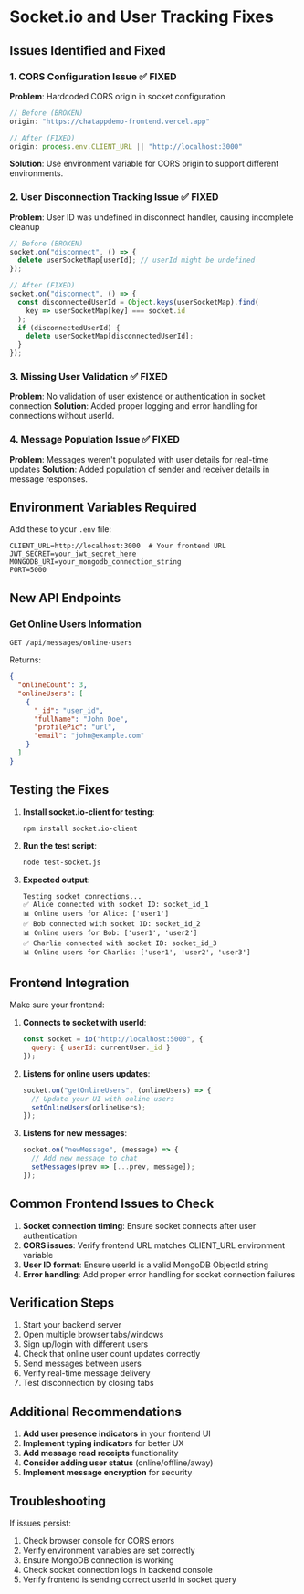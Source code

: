 # Socket.io and User Tracking Fixes

## Issues Identified and Fixed

### 1. **CORS Configuration Issue** ✅ FIXED
**Problem**: Hardcoded CORS origin in socket configuration
```javascript
// Before (BROKEN)
origin: "https://chatappdemo-frontend.vercel.app"

// After (FIXED)
origin: process.env.CLIENT_URL || "http://localhost:3000"
```

**Solution**: Use environment variable for CORS origin to support different environments.

### 2. **User Disconnection Tracking Issue** ✅ FIXED
**Problem**: User ID was undefined in disconnect handler, causing incomplete cleanup
```javascript
// Before (BROKEN)
socket.on("disconnect", () => {
  delete userSocketMap[userId]; // userId might be undefined
});

// After (FIXED)
socket.on("disconnect", () => {
  const disconnectedUserId = Object.keys(userSocketMap).find(
    key => userSocketMap[key] === socket.id
  );
  if (disconnectedUserId) {
    delete userSocketMap[disconnectedUserId];
  }
});
```

### 3. **Missing User Validation** ✅ FIXED
**Problem**: No validation of user existence or authentication in socket connection
**Solution**: Added proper logging and error handling for connections without userId.

### 4. **Message Population Issue** ✅ FIXED
**Problem**: Messages weren't populated with user details for real-time updates
**Solution**: Added population of sender and receiver details in message responses.

## Environment Variables Required

Add these to your `.env` file:
```env
CLIENT_URL=http://localhost:3000  # Your frontend URL
JWT_SECRET=your_jwt_secret_here
MONGODB_URI=your_mongodb_connection_string
PORT=5000
```

## New API Endpoints

### Get Online Users Information
```
GET /api/messages/online-users
```
Returns:
```json
{
  "onlineCount": 3,
  "onlineUsers": [
    {
      "_id": "user_id",
      "fullName": "John Doe",
      "profilePic": "url",
      "email": "john@example.com"
    }
  ]
}
```

## Testing the Fixes

1. **Install socket.io-client for testing**:
   ```bash
   npm install socket.io-client
   ```

2. **Run the test script**:
   ```bash
   node test-socket.js
   ```

3. **Expected output**:
   ```
   Testing socket connections...
   ✅ Alice connected with socket ID: socket_id_1
   📊 Online users for Alice: ['user1']
   ✅ Bob connected with socket ID: socket_id_2
   📊 Online users for Bob: ['user1', 'user2']
   ✅ Charlie connected with socket ID: socket_id_3
   📊 Online users for Charlie: ['user1', 'user2', 'user3']
   ```

## Frontend Integration

Make sure your frontend:

1. **Connects to socket with userId**:
   ```javascript
   const socket = io("http://localhost:5000", {
     query: { userId: currentUser._id }
   });
   ```

2. **Listens for online users updates**:
   ```javascript
   socket.on("getOnlineUsers", (onlineUsers) => {
     // Update your UI with online users
     setOnlineUsers(onlineUsers);
   });
   ```

3. **Listens for new messages**:
   ```javascript
   socket.on("newMessage", (message) => {
     // Add new message to chat
     setMessages(prev => [...prev, message]);
   });
   ```

## Common Frontend Issues to Check

1. **Socket connection timing**: Ensure socket connects after user authentication
2. **CORS issues**: Verify frontend URL matches CLIENT_URL environment variable
3. **User ID format**: Ensure userId is a valid MongoDB ObjectId string
4. **Error handling**: Add proper error handling for socket connection failures

## Verification Steps

1. Start your backend server
2. Open multiple browser tabs/windows
3. Sign up/login with different users
4. Check that online user count updates correctly
5. Send messages between users
6. Verify real-time message delivery
7. Test disconnection by closing tabs

## Additional Recommendations

1. **Add user presence indicators** in your frontend UI
2. **Implement typing indicators** for better UX
3. **Add message read receipts** functionality
4. **Consider adding user status** (online/offline/away)
5. **Implement message encryption** for security

## Troubleshooting

If issues persist:

1. Check browser console for CORS errors
2. Verify environment variables are set correctly
3. Ensure MongoDB connection is working
4. Check socket connection logs in backend console
5. Verify frontend is sending correct userId in socket query 